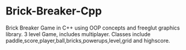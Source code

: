 # Brick-Breaker-Cpp
Brick Breaker Game in C++ using OOP concepts and freeglut graphics library. 3 level Game, includes multiplayer. Classes include paddle,score,player,ball,bricks,powerups,level,grid and highscore. 
